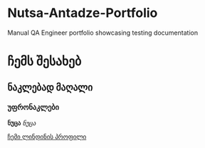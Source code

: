 # Nutsa-Antadze-Portfolio
Manual QA Engineer portfolio showcasing testing documentation
# ჩემს შესახებ
## ნაკლებად მაღალი
### უფრონაკლები
**ნუცა**
*ნუცა*


[ჩემი ლინდინის პროფილი](https://www.linkedin.com/in/nutsa-antadze-66a52428b/)
